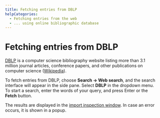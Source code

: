 ```yaml
---
title: Fetching entries from DBLP
helpCategories:
  - Fetching entries from the web
  - ... using online bibliographic database
---
```


# Fetching entries from DBLP

[DBLP](http://dblp.uni-trier.de/db/) is a computer science bibliography website listing more than 3.1 million journal articles, conference papers, and other publications on computer science \([Wikipedia](https://en.wikipedia.org/wiki/DBLP)\).

To fetch entries from DBLP, choose **Search → Web search**, and the search interface will appear in the side pane. Select **DBLP** in the dropdown menu. To start a search, enter the words of your query, and press Enter or the **Fetch** button.

The results are displayed in the [import inspection window](https://github.com/JabRef/help.jabref.org/tree/1f58696d9081b60bf60823090c7594d67d7f5295/en/ImportInspectionDialog/README.md). In case an error occurs, it is shown in a popup.

